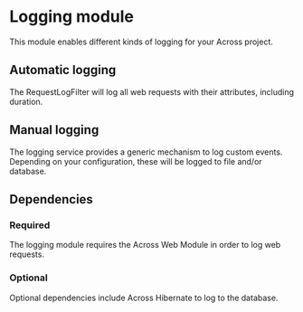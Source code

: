 # Logging module

This module enables different kinds of logging for your Across project.

## Automatic logging

The RequestLogFilter will log all web requests with their attributes, including duration.

## Manual logging

The logging service provides a generic mechanism to log custom events. Depending on your configuration, these will be logged to file and/or database. 

## Dependencies
### Required

The logging module requires the Across Web Module in order to log web requests.

### Optional

Optional dependencies include Across Hibernate to log to the database.